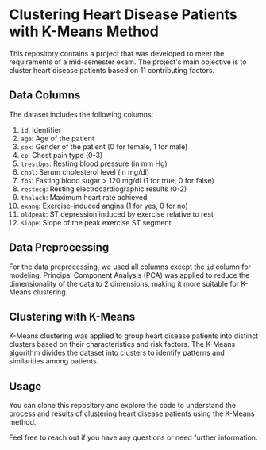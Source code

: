 # Clustering Heart Disease Patients with K-Means Method

This repository contains a project that was developed to meet the requirements of a mid-semester exam. The project's main objective is to cluster heart disease patients based on 11 contributing factors. 

## Data Columns
The dataset includes the following columns:

1. `id`: Identifier
2. `age`: Age of the patient
3. `sex`: Gender of the patient (0 for female, 1 for male)
4. `cp`: Chest pain type (0-3)
5. `trestbps`: Resting blood pressure (in mm Hg)
6. `chol`: Serum cholesterol level (in mg/dl)
7. `fbs`: Fasting blood sugar > 120 mg/dl (1 for true, 0 for false)
8. `restecg`: Resting electrocardiographic results (0-2)
9. `thalach`: Maximum heart rate achieved
10. `exang`: Exercise-induced angina (1 for yes, 0 for no)
11. `oldpeak`: ST depression induced by exercise relative to rest
12. `slope`: Slope of the peak exercise ST segment

## Data Preprocessing
For the data preprocessing, we used all columns except the `id` column for modeling. Principal Component Analysis (PCA) was applied to reduce the dimensionality of the data to 2 dimensions, making it more suitable for K-Means clustering.

## Clustering with K-Means
K-Means clustering was applied to group heart disease patients into distinct clusters based on their characteristics and risk factors. The K-Means algorithm divides the dataset into clusters to identify patterns and similarities among patients.

## Usage
You can clone this repository and explore the code to understand the process and results of clustering heart disease patients using the K-Means method.

Feel free to reach out if you have any questions or need further information.


